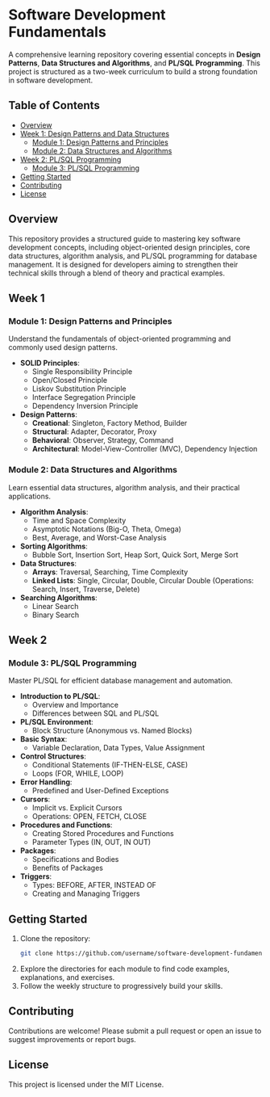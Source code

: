 # Software Development Fundamentals

A comprehensive learning repository covering essential concepts in **Design Patterns**, **Data Structures and Algorithms**, and **PL/SQL Programming**. This project is structured as a two-week curriculum to build a strong foundation in software development.

## Table of Contents
- [Overview](#overview)
- [Week 1: Design Patterns and Data Structures](#week-1)
  - [Module 1: Design Patterns and Principles](#module-1-design-patterns-and-principles)
  - [Module 2: Data Structures and Algorithms](#module-2-data-structures-and-algorithms)
- [Week 2: PL/SQL Programming](#week-2)
  - [Module 3: PL/SQL Programming](#module-3-plsql-programming)
- [Getting Started](#getting-started)
- [Contributing](#contributing)
- [License](#license)

## Overview
This repository provides a structured guide to mastering key software development concepts, including object-oriented design principles, core data structures, algorithm analysis, and PL/SQL programming for database management. It is designed for developers aiming to strengthen their technical skills through a blend of theory and practical examples.

## Week 1

### Module 1: Design Patterns and Principles
Understand the fundamentals of object-oriented programming and commonly used design patterns.

- **SOLID Principles**:
  - Single Responsibility Principle
  - Open/Closed Principle
  - Liskov Substitution Principle
  - Interface Segregation Principle
  - Dependency Inversion Principle
- **Design Patterns**:
  - **Creational**: Singleton, Factory Method, Builder
  - **Structural**: Adapter, Decorator, Proxy
  - **Behavioral**: Observer, Strategy, Command
  - **Architectural**: Model-View-Controller (MVC), Dependency Injection

### Module 2: Data Structures and Algorithms
Learn essential data structures, algorithm analysis, and their practical applications.

- **Algorithm Analysis**:
  - Time and Space Complexity
  - Asymptotic Notations (Big-O, Theta, Omega)
  - Best, Average, and Worst-Case Analysis
- **Sorting Algorithms**:
  - Bubble Sort, Insertion Sort, Heap Sort, Quick Sort, Merge Sort
- **Data Structures**:
  - **Arrays**: Traversal, Searching, Time Complexity
  - **Linked Lists**: Single, Circular, Double, Circular Double (Operations: Search, Insert, Traverse, Delete)
- **Searching Algorithms**:
  - Linear Search
  - Binary Search

## Week 2

### Module 3: PL/SQL Programming
Master PL/SQL for efficient database management and automation.

- **Introduction to PL/SQL**:
  - Overview and Importance
  - Differences between SQL and PL/SQL
- **PL/SQL Environment**:
  - Block Structure (Anonymous vs. Named Blocks)
- **Basic Syntax**:
  - Variable Declaration, Data Types, Value Assignment
- **Control Structures**:
  - Conditional Statements (IF-THEN-ELSE, CASE)
  - Loops (FOR, WHILE, LOOP)
- **Error Handling**:
  - Predefined and User-Defined Exceptions
- **Cursors**:
  - Implicit vs. Explicit Cursors
  - Operations: OPEN, FETCH, CLOSE
- **Procedures and Functions**:
  - Creating Stored Procedures and Functions
  - Parameter Types (IN, OUT, IN OUT)
- **Packages**:
  - Specifications and Bodies
  - Benefits of Packages
- **Triggers**:
  - Types: BEFORE, AFTER, INSTEAD OF
  - Creating and Managing Triggers

## Getting Started
1. Clone the repository:
   ```bash
   git clone https://github.com/username/software-development-fundamentals.git
   ```
2. Explore the directories for each module to find code examples, explanations, and exercises.
3. Follow the weekly structure to progressively build your skills.

## Contributing
Contributions are welcome! Please submit a pull request or open an issue to suggest improvements or report bugs.

## License
This project is licensed under the MIT License.